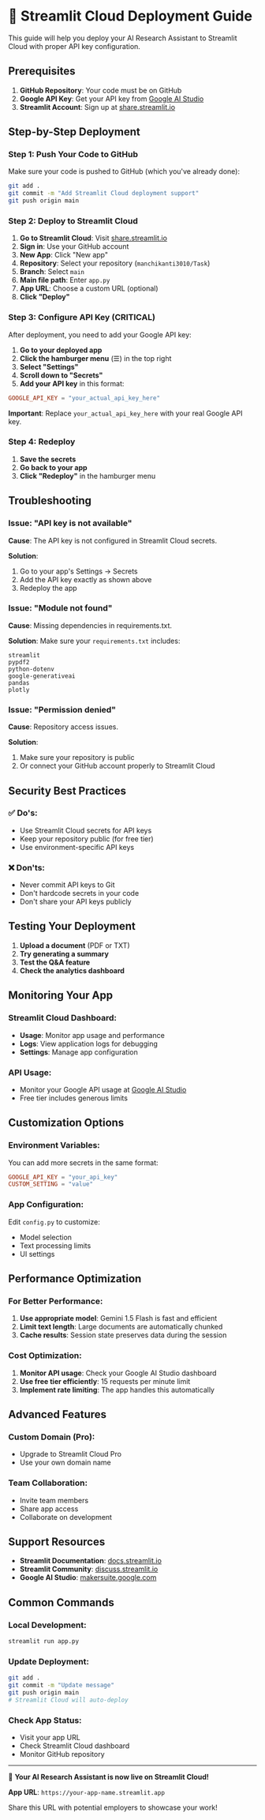 # 🚀 Streamlit Cloud Deployment Guide

This guide will help you deploy your AI Research Assistant to Streamlit Cloud with proper API key configuration.

## Prerequisites

1. **GitHub Repository**: Your code must be on GitHub
2. **Google API Key**: Get your API key from [Google AI Studio](https://makersuite.google.com/app/apikey)
3. **Streamlit Account**: Sign up at [share.streamlit.io](https://share.streamlit.io)

## Step-by-Step Deployment

### Step 1: Push Your Code to GitHub

Make sure your code is pushed to GitHub (which you've already done):
```bash
git add .
git commit -m "Add Streamlit Cloud deployment support"
git push origin main
```

### Step 2: Deploy to Streamlit Cloud

1. **Go to Streamlit Cloud**: Visit [share.streamlit.io](https://share.streamlit.io)
2. **Sign in**: Use your GitHub account
3. **New App**: Click "New app"
4. **Repository**: Select your repository (`manchikanti3010/Task`)
5. **Branch**: Select `main`
6. **Main file path**: Enter `app.py`
7. **App URL**: Choose a custom URL (optional)
8. **Click "Deploy"**

### Step 3: Configure API Key (CRITICAL)

After deployment, you need to add your Google API key:

1. **Go to your deployed app**
2. **Click the hamburger menu** (☰) in the top right
3. **Select "Settings"**
4. **Scroll down to "Secrets"**
5. **Add your API key** in this format:

```toml
GOOGLE_API_KEY = "your_actual_api_key_here"
```

**Important**: Replace `your_actual_api_key_here` with your real Google API key.

### Step 4: Redeploy

1. **Save the secrets**
2. **Go back to your app**
3. **Click "Redeploy"** in the hamburger menu

## Troubleshooting

### Issue: "API key is not available"

**Cause**: The API key is not configured in Streamlit Cloud secrets.

**Solution**:
1. Go to your app's Settings → Secrets
2. Add the API key exactly as shown above
3. Redeploy the app

### Issue: "Module not found"

**Cause**: Missing dependencies in requirements.txt.

**Solution**: Make sure your `requirements.txt` includes:
```
streamlit
pypdf2
python-dotenv
google-generativeai
pandas
plotly
```

### Issue: "Permission denied"

**Cause**: Repository access issues.

**Solution**:
1. Make sure your repository is public
2. Or connect your GitHub account properly to Streamlit Cloud

## Security Best Practices

### ✅ Do's:
- Use Streamlit Cloud secrets for API keys
- Keep your repository public (for free tier)
- Use environment-specific API keys

### ❌ Don'ts:
- Never commit API keys to Git
- Don't hardcode secrets in your code
- Don't share your API keys publicly

## Testing Your Deployment

1. **Upload a document** (PDF or TXT)
2. **Try generating a summary**
3. **Test the Q&A feature**
4. **Check the analytics dashboard**

## Monitoring Your App

### Streamlit Cloud Dashboard:
- **Usage**: Monitor app usage and performance
- **Logs**: View application logs for debugging
- **Settings**: Manage app configuration

### API Usage:
- Monitor your Google API usage at [Google AI Studio](https://makersuite.google.com/app/apikey)
- Free tier includes generous limits

## Customization Options

### Environment Variables:
You can add more secrets in the same format:
```toml
GOOGLE_API_KEY = "your_api_key"
CUSTOM_SETTING = "value"
```

### App Configuration:
Edit `config.py` to customize:
- Model selection
- Text processing limits
- UI settings

## Performance Optimization

### For Better Performance:
1. **Use appropriate model**: Gemini 1.5 Flash is fast and efficient
2. **Limit text length**: Large documents are automatically chunked
3. **Cache results**: Session state preserves data during the session

### Cost Optimization:
1. **Monitor API usage**: Check your Google AI Studio dashboard
2. **Use free tier efficiently**: 15 requests per minute limit
3. **Implement rate limiting**: The app handles this automatically

## Advanced Features

### Custom Domain (Pro):
- Upgrade to Streamlit Cloud Pro
- Use your own domain name

### Team Collaboration:
- Invite team members
- Share app access
- Collaborate on development

## Support Resources

- **Streamlit Documentation**: [docs.streamlit.io](https://docs.streamlit.io)
- **Streamlit Community**: [discuss.streamlit.io](https://discuss.streamlit.io)
- **Google AI Studio**: [makersuite.google.com](https://makersuite.google.com)

## Common Commands

### Local Development:
```bash
streamlit run app.py
```

### Update Deployment:
```bash
git add .
git commit -m "Update message"
git push origin main
# Streamlit Cloud will auto-deploy
```

### Check App Status:
- Visit your app URL
- Check Streamlit Cloud dashboard
- Monitor GitHub repository

---

🎉 **Your AI Research Assistant is now live on Streamlit Cloud!**

**App URL**: `https://your-app-name.streamlit.app`

Share this URL with potential employers to showcase your work! 